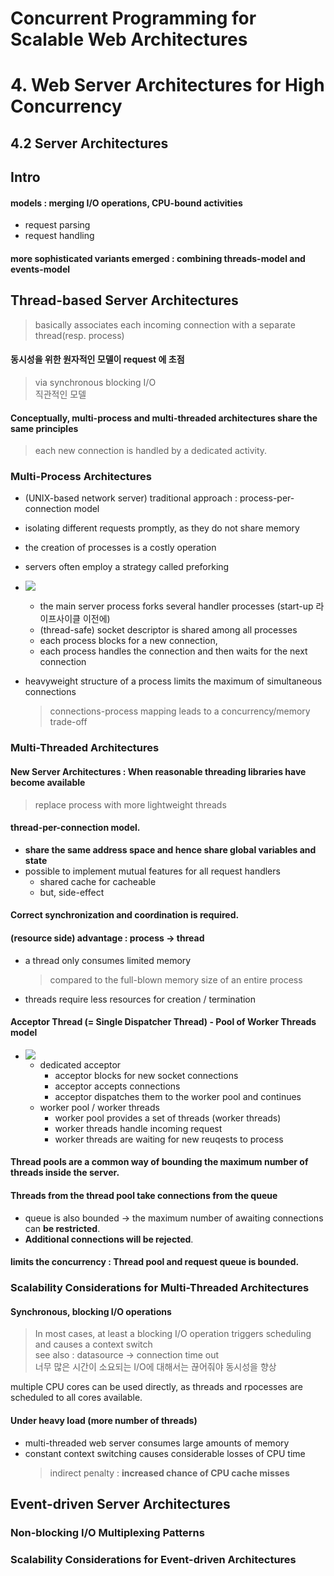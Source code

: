 # Concurrent Programming for Scalable Web Architectures  
# 4. Web Server Architectures for High Concurrency  

## 4.2 Server Architectures   

## Intro  

#### models : merging I/O operations, CPU-bound activities  
* request parsing  
* request handling  

#### more sophisticated variants emerged : combining threads-model and events-model  

## Thread-based Server Architectures  
> basically associates each incoming connection with a separate thread(resp. process)  

#### 동시성을 위한 원자적인 모델이 request 에 초점  
> via synchronous blocking I/O  
> 직관적인 모델  

#### Conceptually, multi-process and multi-threaded architectures share the same principles  
> each new connection is handled by a dedicated activity.  

### Multi-Process Architectures  
* (UNIX-based network server) traditional approach : process-per-connection model  
* isolating different requests promptly, as they do not share memory  
* the creation of processes is a costly operation  
* servers often employ a strategy called preforking  

* ![](http://berb.github.io/diploma-thesis/community/resources/mp-server.svg)  
  * the main server process forks several handler processes (start-up 라이프사이클 이전에)  
  * (thread-safe) socket descriptor is shared among all processes  
  * each process blocks for a new connection,  
  * each process handles the connection and then waits for the next connection  

* heavyweight structure of a process limits the maximum of simultaneous connections  
  > connections-process mapping leads to a concurrency/memory trade-off  

### Multi-Threaded Architectures  
#### New Server Architectures : When reasonable threading libraries have become available  
> replace process with more lightweight threads  

#### thread-per-connection model.  
* **share the same address space and hence share global variables and state**  
* possible to implement mutual features for all request handlers  
  * shared cache for cacheable  
  * but, side-effect  

#### Correct synchronization and coordination is required.  

#### (resource side) advantage : process -> thread  
* a thread only consumes limited memory  
  > compared to the full-blown memory size of an entire process  
* threads require less resources for creation / termination  

#### Acceptor Thread (= Single Dispatcher Thread) - Pool of Worker Threads model   
* ![](http://berb.github.io/diploma-thesis/community/resources/mt-server.svg)  
  * dedicated acceptor  
    * acceptor blocks for new socket connections  
    * acceptor accepts connections  
    * acceptor dispatches them to the worker pool and continues  
  * worker pool / worker threads    
    * worker pool provides a set of threads (worker threads)  
    * worker threads handle incoming request  
    * worker threads are waiting for new reuqests to process  
    
#### Thread pools are a common way of bounding the maximum number of threads inside the server.  

#### Threads from the thread pool take connections from the queue  
* queue is also bounded -> the maximum number of awaiting connections can **be restricted**.  
* **Additional connections will be rejected**.  

#### limits the concurrency : Thread pool and request queue is bounded.  

### Scalability Considerations for Multi-Threaded Architectures  

#### Synchronous, blocking I/O operations  
> In most cases, at least a blocking I/O operation triggers scheduling and causes a context switch  
> see also : datasource -> connection time out  
> 너무 많은 시간이 소요되는 I/O에 대해서는 끊어줘야 동시성을 향상  

multiple CPU cores can be used directly, as threads and rpocesses are scheduled to all cores available.  

#### Under heavy load (more number of threads)  
* multi-threaded web server consumes large amounts of memory  
* constant context switching causes considerable losses of CPU time  
  > indirect penalty : **increased chance of CPU cache misses**  

## Event-driven Server Architectures  


### Non-blocking I/O Multiplexing Patterns  

### Scalability Considerations for Event-driven Architectures  



